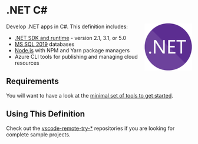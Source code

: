 # .NET C#
[<img align="right" alt=".NET C-sharp" width="128rem" src="https://raw.githubusercontent.com/github/explore/93d8a67084f94b2a444e510199a6e7622e5b09a3/topics/dotnet/dotnet.png" />][dotnet-resources]

Develop .NET apps in C#. This definition includes:
- [.NET SDK and runtime][dotnet-compatibility] - version 2.1, 3.1, or 5.0
- [MS SQL 2019][mssql-docker] databases
- [Node.js][nodejs-docs] with NPM and Yarn package managers
- Azure CLI tools for publishing and managing cloud resources

## Requirements
You will want to have a look at the [minimal set of tools to get started][devcontainers-requirements].

## Using This Definition
Check out the [vscode-remote-try-*][vscode-remote-try-search-query] repositories if you are looking for complete sample projects.

[dotnet-resources]: https://youtu.be/o-esVzL3YLI
[dotnet-compatibility]: https://docs.microsoft.com/en-us/dotnet/core/compatibility/5.0
[mssql-docker]: https://docs.microsoft.com/en-us/sql/tools/visual-studio-code/sql-server-develop-use-vscode?view=sql-server-ver15
[nodejs-docs]: https://
[devcontainers-requirements]: https://github.com/kosalanuwan/devcontainers/#readme
[vscode-remote-try-search-query]: https://github.com/search?o=desc&q=vscode-remote-try-&s=updated&type=repositories

